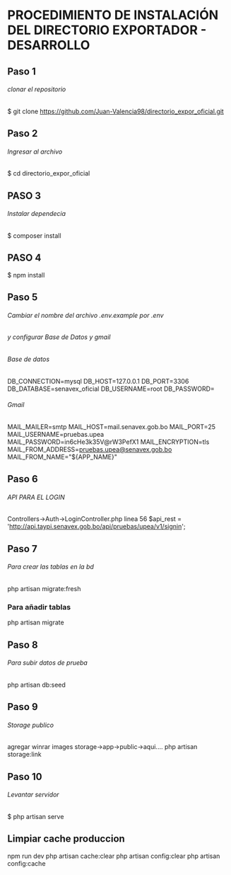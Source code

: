 

# PROCEDIMIENTO DE INSTALACIÓN DEL DIRECTORIO EXPORTADOR - DESARROLLO

## Paso 1
###### clonar el repositorio 
$ git clone https://github.com/Juan-Valencia98/directorio_expor_oficial.git

## Paso 2 
###### Ingresar al archivo 
$ cd directorio_expor_oficial

## PASO 3
###### Instalar dependecia 
$ composer install

## PASO 4
$ npm install

## Paso 5
###### Cambiar el nombre del archivo .env.example por .env
###### y configurar Base de Datos y gmail

###### Base de datos
DB_CONNECTION=mysql
DB_HOST=127.0.0.1
DB_PORT=3306
DB_DATABASE=senavex_oficial
DB_USERNAME=root
DB_PASSWORD=

###### Gmail
MAIL_MAILER=smtp
MAIL_HOST=mail.senavex.gob.bo
MAIL_PORT=25
MAIL_USERNAME=pruebas.upea
MAIL_PASSWORD=in6cHe3k35V@rW3PefX1
MAIL_ENCRYPTION=tls
MAIL_FROM_ADDRESS=pruebas.upea@senavex.gob.bo
MAIL_FROM_NAME="${APP_NAME}"

## Paso 6
###### API PARA EL LOGIN 
Controllers->Auth->LoginController.php 
linea 56 
$api_rest = 'http://api.taypi.senavex.gob.bo/api/pruebas/upea/v1/signin';

## Paso 7
###### Para crear las tablas en la bd
php artisan migrate:fresh
### Para añadir tablas 
php artisan migrate

## Paso 8
###### Para subir datos de prueba
php artisan db:seed

## Paso 9
###### Storage publico
agregar winrar images 
storage->app->public->aqui....
php artisan storage:link

## Paso 10
###### Levantar servidor
$ php artisan serve


## Limpiar cache produccion
npm run dev
php artisan cache:clear
php artisan config:clear
php artisan config:cache